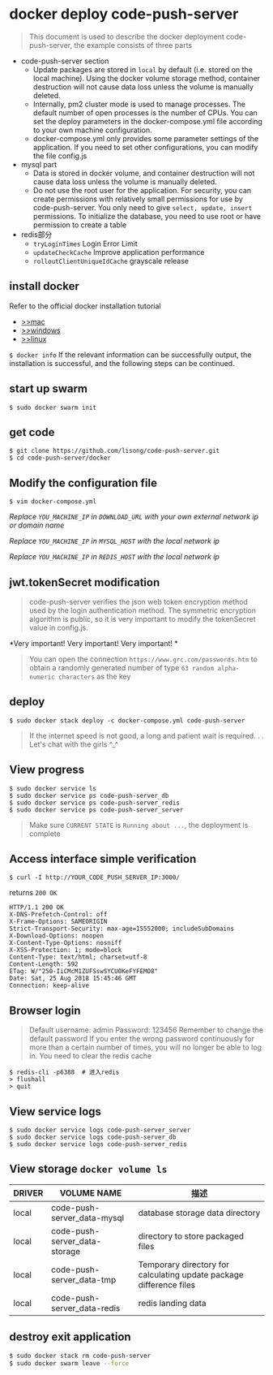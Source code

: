 # docker deploy code-push-server

> This document is used to describe the docker deployment code-push-server, the example consists of three parts

- code-push-server section
  - Update packages are stored in `local` by default (i.e. stored on the local machine). Using the docker volume storage method, container destruction will not cause data loss unless the volume is manually deleted.
  - Internally, pm2 cluster mode is used to manage processes. The default number of open processes is the number of CPUs. You can set the deploy parameters in the docker-compose.yml file according to your own machine configuration.
  - docker-compose.yml only provides some parameter settings of the application. If you need to set other configurations, you can modify the file config.js
- mysql part
  - Data is stored in docker volume, and container destruction will not cause data loss unless the volume is manually deleted.
  - Do not use the root user for the application. For security, you can create permissions with relatively small permissions for use by code-push-server. You only need to give `select, update, insert` permissions. To initialize the database, you need to use root or have permission to create a table
- redis部分
  - `tryLoginTimes` Login Error Limit
  - `updateCheckCache` Improve application performance 
  - `rolloutClientUniqueIdCache` grayscale release

## install docker

Refer to the official docker installation tutorial

- [>>mac](https://docs.docker.com/docker-for-mac/install/)
- [>>windows](https://docs.docker.com/docker-for-windows/install/)
- [>>linux](https://docs.docker.com/install/linux/docker-ce/ubuntu/)


`$ docker info` If the relevant information can be successfully output, the installation is successful, and the following steps can be continued.

## start up swarm

```shell
$ sudo docker swarm init
```


## get code

```shell
$ git clone https://github.com/lisong/code-push-server.git
$ cd code-push-server/docker
```

##  Modify the configuration file

```shell
$ vim docker-compose.yml
```

*Replace `YOU_MACHINE_IP` in `DOWNLOAD_URL` with your own external network ip or domain name*

*Replace `YOU_MACHINE_IP` in `MYSQL_HOST` with the local network ip*

*Replace `YOU_MACHINE_IP` in `REDIS_HOST` with the local network ip*

## jwt.tokenSecret modification

> code-push-server verifies the json web token encryption method used by the login authentication method. The symmetric encryption algorithm is public, so it is very important to modify the tokenSecret value in config.js.

*Very important! Very important! Very important! *

> You can open the connection `https://www.grc.com/passwords.htm` to obtain a randomly generated number of type `63 random alpha-numeric characters` as the key

## deploy

```shell
$ sudo docker stack deploy -c docker-compose.yml code-push-server
```

> If the internet speed is not good, a long and patient wait is required. . . Let's chat with the girls ^_^


## View progress

```shell
$ sudo docker service ls
$ sudo docker service ps code-push-server_db
$ sudo docker service ps code-push-server_redis
$ sudo docker service ps code-push-server_server
```

> Make sure `CURRENT STATE` is `Running about ...`, the deployment is complete

## Access interface simple verification

`$ curl -I http://YOUR_CODE_PUSH_SERVER_IP:3000/`

returns `200 OK`

```http
HTTP/1.1 200 OK
X-DNS-Prefetch-Control: off
X-Frame-Options: SAMEORIGIN
Strict-Transport-Security: max-age=15552000; includeSubDomains
X-Download-Options: noopen
X-Content-Type-Options: nosniff
X-XSS-Protection: 1; mode=block
Content-Type: text/html; charset=utf-8
Content-Length: 592
ETag: W/"250-IiCMcM1ZUFSswSYCU0KeFYFEMO8"
Date: Sat, 25 Aug 2018 15:45:46 GMT
Connection: keep-alive
```

## Browser login

> Default username: admin Password: 123456 Remember to change the default password
> If you enter the wrong password continuously for more than a certain number of times, you will no longer be able to log in. You need to clear the redis cache

```shell
$ redis-cli -p6388  # 进入redis
> flushall
> quit
```


## View service logs

```shell
$ sudo docker service logs code-push-server_server
$ sudo docker service logs code-push-server_db
$ sudo docker service logs code-push-server_redis
```

## View storage `docker volume ls`

DRIVER | VOLUME NAME |  描述    
------ | ----- | -------
local  | code-push-server_data-mysql | database storage data directory
local  | code-push-server_data-storage | directory to store packaged files
local  | code-push-server_data-tmp | Temporary directory for calculating update package difference files
local  | code-push-server_data-redis | redis landing data

## destroy exit application

```bash
$ sudo docker stack rm code-push-server
$ sudo docker swarm leave --force
```
